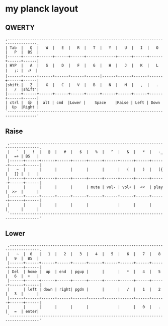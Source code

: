 # my planck layout

## QWERTY

    ,-----------------------------------------------------------------------------------.
    | Tab  |   Q  |   W  |   E  |   R  |   T  |   Y  |   U  |   I  |   O  |   P  |  BS  |
    |------+------+------+------+------+-------------+------+------+------+------+------|
    | HYP  |   A  |   S  |   D  |   F  |   G  |   H  |   J  |   K  |   L  |   ;: |  ⮐  |
    |------+------+------+------+------+------|------+------+------+------+------+------|
    |shift.|   Z  |   X  |   C  |   V  |   B  |   N  |   M  |   ,  |   .  |   /  |shift'|
    |------+------+------+------+------+------+------+------+------+------+------+------|
    | ctrl |  😃  |  alt | cmd  |Lower |    Space    |Raise | Left | Down |  Up  |Right |
    `-----------------------------------------------------------------------------------'

## Raise

     ,-----------------------------------------------------------------------------------.
     |   `  |   !  |   @  |   #  |   $  |   %  |   ^  |   &  |   *  |   -_ |   =+ | BS   |
     |------+------+------+------+------+------+------+------+------+------+------+------|
     |   ~  |      |      |      |      |      |      |   (  |   )  |   [{ |   ]} |  |   |
     |------+------+------+------+------+------+------+------+------+------+------+------|
     |      |      |      |      |      | mute | vol- | vol+ |  <<  | play |  >>  |      |
     |------+------+------+------+------+------+------+------+------+------+------+------|
     |      |      |      |      |      |             |      |      |      |      |      |
     `-----------------------------------------------------------------------------------'

## Lower
     ,-----------------------------------------------------------------------------------.
     |   ~  |  0   |   1  |   2  |   3  |   4  |   5  |   6  |   7  |   8  |   9  |  BS  |
     |------+------+------+------+------+------+------+------+------+------+------+------|
     | Del  | home |  up  | end  | pgup |      |      |   *  |   4  |   5  |   6  |  +   |
     |------+------+------+------+------+------+------+------+------+------+------+------|
     |      | left | down | right| pgdn |      |      |   /  |   1  |   2  |   3  |  -   |
     |------+------+------+------+------+------+------+------+------+------+------+------|
     |      |      |      |      |      |             |      |   0  |   .  |   =  | enter|
     `-----------------------------------------------------------------------------------'
